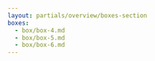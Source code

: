 ```yaml
---
layout: partials/overview/boxes-section
boxes:
  - box/box-4.md
  - box/box-5.md
  - box/box-6.md
---
```

